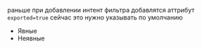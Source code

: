 раньше при добавлении интент фильтра добавлятся аттрибут `exported=true` сейчас это нужно указывать по умолчанию

- Явные
- Неявные